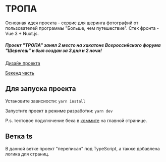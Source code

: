 # ТРОПА
Основная идея проекта - сервис для шеринга фотографий от пользователей программы "Больше, чем путешествие". Стек фронта - Vue 3 + Nuxt.js.

##### Проект "ТРОПА" занял 2 место на хакатоне Всероссийского форума "Шерегеш" и был создан за 3 дня и 2 ночи!

[Дизайн проекта](https://www.figma.com/design/D18ctt6W5JqYNmHbpyOyhQ/Тропа-Сайт?node-id=1-4&node-type=canvas&t=zy2tOgVGnIXB0knH-0)

[Бекенд часть](https://github.com/shameoff/more-than-trip)

## Для запуска проекта
Установите зависиости:
```yarn install```

Запустите проект в режиме разработки:
```yarn dev```

P.s. тестовое подключение бека в [коммите](https://github.com/Anastasiy-alt/sheregesh/commit/eccc4c5f29c6bb4628d0c74b110c77ab5afeabc7#diff-02281a80fab758cb4e8e8359b222a8a5afeaa9d5a7ba858f15d852f1f8969ecf) на главной странице.

## Ветка ts
В данной ветке проект "переписан" под TypeScript, а также добавлена логика для страниц.
